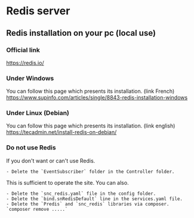 # Redis server

## Redis installation on your pc (local use)

### Official link 
<https://redis.io/>

### Under Windows
You can follow this page which presents its installation. (link French) 
<https://www.supinfo.com/articles/single/8843-redis-installation-windows>

### Under Linux (Debian)
You can follow this page which presents its installation. (link english)
<https://tecadmin.net/install-redis-on-debian/>

### Do not use Redis

If you don't want or can't use Redis.

    - Delete the `EventSubscriber` folder in the Controller folder.    

This is sufficient to operate the site. You can also.  

    - Delete the `snc_redis.yaml` file in the config folder.    
    - Delete the `bind.snRedisDefault` line in the services.yaml file.  
    - Delete the `Predis` and `snc_redis` libraries via composer. `composer remove .....`    